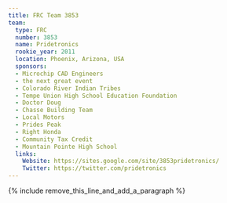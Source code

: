 ```yaml
---
title: FRC Team 3853
team:
  type: FRC
  number: 3853
  name: Pridetronics
  rookie_year: 2011
  location: Phoenix, Arizona, USA
  sponsors:
  - Microchip CAD Engineers
  - the next great event
  - Colorado River Indian Tribes
  - Tempe Union High School Education Foundation
  - Doctor Doug
  - Chasse Building Team
  - Local Motors
  - Prides Peak
  - Right Honda
  - Community Tax Credit
  - Mountain Pointe High School
  links:
    Website: https://sites.google.com/site/3853pridetronics/
    Twitter: https://twitter.com/pridetronics
---
```


{% include remove_this_line_and_add_a_paragraph %}
